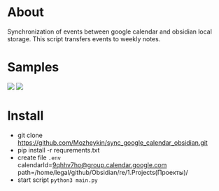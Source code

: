 # About
Synchronization of events between google calendar and obsidian local storage.
This script transfers events to weekly notes.
# Samples
![](https://i.imgur.com/mdQPLWV.png)
![](https://i.imgur.com/DJYIYFZ.png)
# Install
* git clone https://github.com/Mozheykin/sync_google_calendar_obsidian.git
* pip install -r requrements.txt
* create file `.env` \
    calendarId=9qhhv7ho@group.calendar.google.com \
    path=/home/legal/github/Obsidian/re/1.Projects(Проекты)/
* start script `python3 main.py`